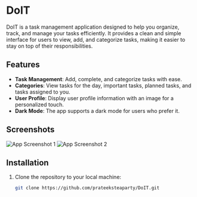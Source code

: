 # DoIT

DoIT is a task management application designed to help you organize, track, and manage your tasks efficiently. It provides a clean and simple interface for users to view, add, and categorize tasks, making it easier to stay on top of their responsibilities.

## Features

- **Task Management**: Add, complete, and categorize tasks with ease.
- **Categories**: View tasks for the day, important tasks, planned tasks, and tasks assigned to you.
- **User Profile**: Display user profile information with an image for a personalized touch.
- **Dark Mode**: The app supports a dark mode for users who prefer it.

## Screenshots

![App Screenshot 1](https://i.ibb.co/XyqPMdg/ss1.png)
![App Screenshot 2](https://i.ibb.co/601CT8h/image.png)





## Installation

1. Clone the repository to your local machine:

   ```bash
   git clone https://github.com/prateeksteaparty/DoIT.git
